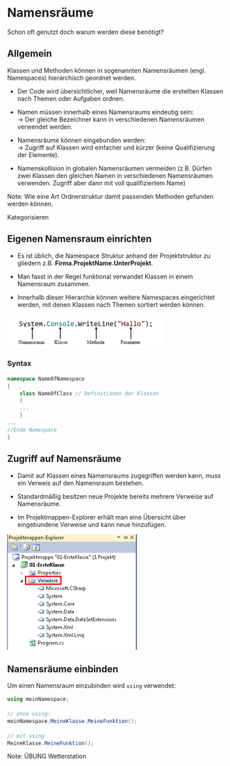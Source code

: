# Namensräume

Schon oft genutzt doch warum werden diese benötigt?


<!-- .slide: class="left" -->
## Allgemein

Klassen und Methoden können in sogenannten Namensräumen (engl. Namespaces) hierarchisch geordnet werden.

* Der Code wird übersichtlicher, weil Namensräume die erstellten Klassen nach Themen oder Aufgaben ordnen.

* Namen müssen innerhalb eines Namensraums eindeutig sein:<br/>
&rarr; Der gleiche Bezeichner kann in verschiedenen Namensräumen verwendet werden.

* Namensräume können eingebunden werden: <br/>
&rarr; Zugriff auf Klassen wird einfacher und kürzer (keine Qualifizierung der Elemente).

* Namenskollision in globalen Namensräumen vermeiden (z.B. Dürfen zwei Klassen den gleichen Namen in verschiedenen Namensräumen verwenden. Zugriff aber dann mit voll qualifiziertem Name)

Note: Wie eine Art Ordnerstruktur damit passenden Methoden gefunden werden können.

Kategorisieren


<!-- .slide: class="left" -->
## Eigenen Namensraum einrichten

* Es ist üblich, die Namespace Struktur anhand der Projektstruktur zu gliedern z.B. **Firma.ProjektName.UnterProjekt**.

* Man fasst in der Regel funktional verwandet Klassen in einem Namensraum zusammen.

* Innerhalb dieser Hierarchie können weitere Namespaces eingerichtet werden, mit denen Klassen nach Themen sortiert werden können.

![Namespace](Images/Namespace.png)


<!-- .slide: class="left" -->
### Syntax

```csharp
namespace NameOfNamespace
{
    class NameOfClass // Definitionen der Klassen
    {
    ...
    }
...
//Ende Namespace
}
```


<!-- .slide: class="left" -->
## Zugriff auf Namensräume

* Damit auf Klassen eines Namensraums zugegriffen werden kann, muss ein Verweis auf den Namensraum bestehen.

* Standardmäßig besitzen neue Projekte bereits mehrere Verweise auf Namensräume.

* Im Projektmappen-Explorer erhält man eine Übersicht über eingebundene Verweise und kann neue hinzufügen.

![Verweise](Images/VerweiseAnzeigen.png)


<!-- .slide: class="left" -->
## Namensräume einbinden

Um einen Namensraum einzubinden wird `using` verwendet:

```csharp
using meinNamespace;

// ohne using:
meinNamespace.MeineKlasse.MeineFunktion();

// mit using
MeineKlasse.MeineFunktion();
```

Note: ÜBUNG Wetterstation